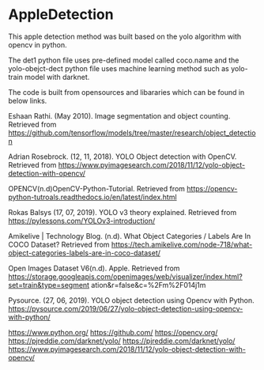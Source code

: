 # AppleDetection

This apple detection method was built based on the yolo algorithm with opencv in python.

The det1 python file uses pre-defined model called coco.name and the yolo-obejct-dect python file uses machine learning method such as yolo-train model with darknet.

The code is built from opensources and libararies which can be found in below links.


Eshaan Rathi. (May 2010). Image segmentation and object counting. Retrieved from
https://github.com/tensorflow/models/tree/master/research/object_detection

Adrian Rosebrock. (12, 11, 2018). YOLO Object detection with OpenCV. Retrieved from
https://www.pyimagesearch.com/2018/11/12/yolo-object-detection-with-opencv/

OPENCV(n.d)OpenCV-Python-Tutorial. Retrieved from
https://opencv-python-tutroals.readthedocs.io/en/latest/index.html

Rokas Balsys (17, 07, 2019). YOLO v3 theory explained. Retrieved from
https://pylessons.com/YOLOv3-introduction/

Amikelive | Technology Blog. (n.d). What Object Categories / Labels Are In COCO Dataset?
Retrieved from
https://tech.amikelive.com/node-718/what-object-categories-labels-are-in-coco-dataset/

Open Images Dataset V6(n.d). Apple. Retrieved from
https://storage.googleapis.com/openimages/web/visualizer/index.html?set=train&type=segment
ation&r=false&c=%2Fm%2F014j1m

Pysource. (27, 06, 2019). YOLO object detection using Opencv with Python.
https://pysource.com/2019/06/27/yolo-object-detection-using-opencv-with-python/

https://www.python.org/
https://github.com/
https://opencv.org/
https://pjreddie.com/darknet/yolo/
https://pjreddie.com/darknet/yolo/
https://www.pyimagesearch.com/2018/11/12/yolo-object-detection-with-opencv/
